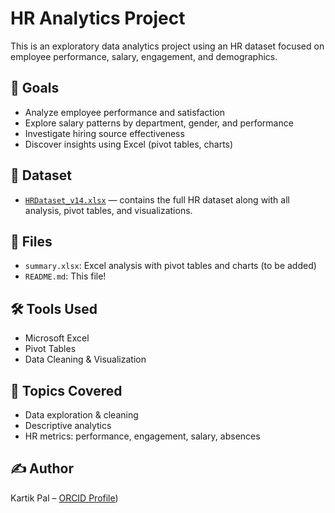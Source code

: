 # HR Analytics Project

This is an exploratory data analytics project using an HR dataset focused on employee performance, salary, engagement, and demographics.

## 🧠 Goals

- Analyze employee performance and satisfaction
- Explore salary patterns by department, gender, and performance
- Investigate hiring source effectiveness
- Discover insights using Excel (pivot tables, charts)

## 📂 Dataset

- [`HRDataset_v14.xlsx`](./data/HRDataset_v14.xlsx) — contains the full HR dataset along with all analysis, pivot tables, and visualizations.

## 📁 Files

- `summary.xlsx`: Excel analysis with pivot tables and charts (to be added)
- `README.md`: This file!

## 🛠 Tools Used

- Microsoft Excel
- Pivot Tables
- Data Cleaning & Visualization

## 🧩 Topics Covered

- Data exploration & cleaning
- Descriptive analytics
- HR metrics: performance, engagement, salary, absences

## ✍️ Author

Kartik Pal – [ORCID Profile](https://orcid.org/0009-0002-4724-331X))
